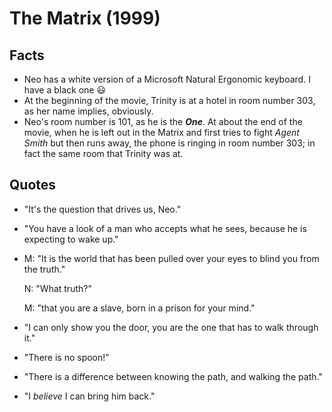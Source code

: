 # The Matrix (1999)

## Facts
* Neo has a white version of a Microsoft Natural Ergonomic keyboard. I have a black one :smiley:
* At the beginning of the movie, Trinity is at a hotel in room number 303, as her name implies, obviously.
* Neo's room number is 101, as he is the _**One**_. At about the end of the movie, when he is left out in the Matrix and first tries to fight _Agent Smith_ but then runs away, the phone is ringing in room number 303; in fact the same room that Trinity was at.

## Quotes
* "It's the question that drives us, Neo."
* "You have a look of a man who accepts what he sees, because he is expecting to wake up."
* M: "It is the world that has been pulled over your eyes to blind you from the truth."

    N: "What truth?"

    M: "that you are a slave, born in a prison for your mind."

* "I can only show you the door, you are the one that has to walk through it."
* "There is no spoon!"
* "There is a difference between knowing the path, and walking the path."
* "I _believe_ I can bring him back."
